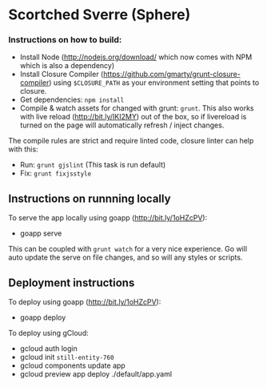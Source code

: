 # Scortched Sverre (Sphere)

### Instructions on how to build:

* Install Node (http://nodejs.org/download/ which now comes with NPM which is also a dependency)
* Install Closure Compiler (https://github.com/gmarty/grunt-closure-compiler) using `$CLOSURE_PATH` as your environment setting that points to closure.
* Get dependencies: `npm install`
* Compile & watch assets for changed with grunt: `grunt`.  This also works with live reload (http://bit.ly/IKI2MY) out of the box, so if livereload is turned on the page will automatically refresh / inject changes.

The compile rules are strict and require linted code, closure linter can help with this:
* Run: `grunt gjslint` (This task is run default)
* Fix: `grunt fixjsstyle`

## Instructions on runnning locally

To serve the app locally using goapp (http://bit.ly/1oHZcPV):
* goapp serve

This can be coupled with `grunt watch` for a very nice experience. Go will auto update the serve on file changes, and so will any styles or scripts.

## Deployment instructions

To deploy using goapp (http://bit.ly/1oHZcPV):
* goapp deploy

To deploy using gCloud:
* gcloud auth login
* gcloud init `still-entity-760`
* gcloud components update app
* gcloud preview app deploy ./default/app.yaml
